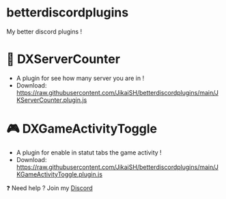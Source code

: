 # betterdiscordplugins
My better discord plugins !

# 🔢 DXServerCounter
- A plugin for see how many server you are in !
- Download: https://raw.githubusercontent.com/JikaiSH/betterdiscordplugins/main/JKServerCounter.plugin.js

# 🎮 DXGameActivityToggle
- A plugin for enable in statut tabs the game activity !
- Download: https://raw.githubusercontent.com/JikaiSH/betterdiscordplugins/main/JKGameActivityToggle.plugin.js

❓ Need help ? Join my [Discord](https://discord.gg/52Nc5Qry4t)
